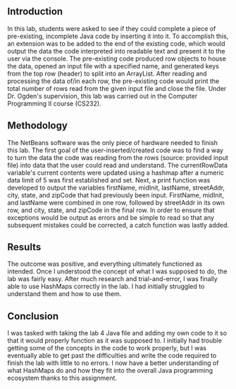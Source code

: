 ## Introduction
In this lab, students were asked to see if they could complete a piece of pre-existing, incomplete Java code by inserting it into it. To accomplish this, an extension was to be added to the end of the existing code, which would output the data the code interpreted into readable text and present it to the user via the console. The pre-existing code produced row objects to house the data, opened an input file with a specified name, and generated keys from the top row (header) to split into an ArrayList. After reading and processing the data of/in each row, the pre-existing code would print the total number of rows read from the given input file and close the file. Under Dr. Ogden's supervision, this lab was carried out in the Computer Programming II course (CS232).

## Methodology
The NetBeans software was the only piece of hardware needed to finish this lab. The first goal of the user-inserted/created code was to find a way to turn the data the code was reading from the rows (source: provided input file) into data that the user could read and understand. The currentRowData variable's current contents were updated using a hashmap after a numeric data limit of 5 was first established and set. Next, a print function was developed to output the variables firstName, midInit, lastName, streetAddr, city, state, and zipCode that had previously been input. FirstName, midInit, and lastName were combined in one row, followed by streetAddr in its own row, and city, state, and zipCode in the final row. In order to ensure that exceptions would be output as errors and be simple to read so that any subsequent mistakes could be corrected, a catch function was lastly added.

## Results
The outcome was positive, and everything ultimately functioned as intended. Once I understood the concept of what I was supposed to do, the lab was fairly easy. After much research and trial-and-error, I was finally able to use HashMaps correctly in the lab. I had initially struggled to understand them and how to use them.

## Conclusion
I was tasked with taking the lab 4 Java file and adding my own code to it so that it would properly function as it was supposed to. I initially had trouble getting some of the concepts in the code to work properly, but I was eventually able to get past the difficulties and write the code required to finish the lab with little to no errors. I now have a better understanding of what HashMaps do and how they fit into the overall Java programming ecosystem thanks to this assignment.
